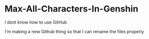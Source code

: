 # Max-All-Characters-In-Genshin
I dont know how to use GitHub

I'm making a new Github thing so that I can rename the files properly
